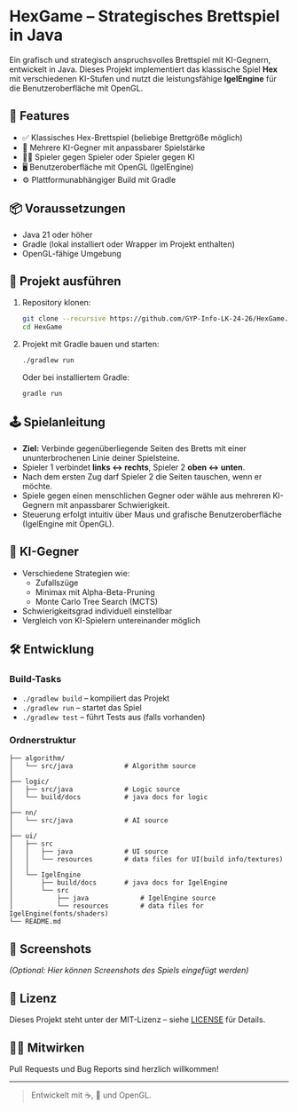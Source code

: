 # HexGame – Strategisches Brettspiel in Java

Ein grafisch und strategisch anspruchsvolles Brettspiel mit KI-Gegnern, entwickelt in Java. Dieses Projekt implementiert das klassische Spiel **Hex** mit verschiedenen KI-Stufen und nutzt die leistungsfähige **IgelEngine** für die Benutzeroberfläche mit OpenGL.

## 🔧 Features

- ✅ Klassisches Hex-Brettspiel (beliebige Brettgröße möglich)
- 🧠 Mehrere KI-Gegner mit anpassbarer Spielstärke
- 🧑‍💻 Spieler gegen Spieler oder Spieler gegen KI
- 🖥️ Benutzeroberfläche mit OpenGL (IgelEngine)
- ⚙️ Plattformunabhängiger Build mit Gradle

## 📦 Voraussetzungen

- Java 21 oder höher
- Gradle (lokal installiert oder Wrapper im Projekt enthalten)
- OpenGL-fähige Umgebung

## 🚀 Projekt ausführen

1. Repository klonen:

   ```bash
   git clone --recursive https://github.com/GYP-Info-LK-24-26/HexGame.git
   cd HexGame
   ```

2. Projekt mit Gradle bauen und starten:

   ```bash
   ./gradlew run
   ```

   Oder bei installiertem Gradle:

   ```bash
   gradle run
   ```

## 🕹️ Spielanleitung

- **Ziel:** Verbinde gegenüberliegende Seiten des Bretts mit einer ununterbrochenen Linie deiner Spielsteine.
- Spieler 1 verbindet **links ↔ rechts**, Spieler 2 **oben ↔ unten**.
- Nach dem ersten Zug darf Spieler 2 die Seiten tauschen, wenn er möchte.
- Spiele gegen einen menschlichen Gegner oder wähle aus mehreren KI-Gegnern mit anpassbarer Schwierigkeit.
- Steuerung erfolgt intuitiv über Maus und grafische Benutzeroberfläche (IgelEngine mit OpenGL).

## 🤖 KI-Gegner

- Verschiedene Strategien wie:
    - Zufallszüge
    - Minimax mit Alpha-Beta-Pruning
    - Monte Carlo Tree Search (MCTS)
- Schwierigkeitsgrad individuell einstellbar
- Vergleich von KI-Spielern untereinander möglich

## 🛠️ Entwicklung

### Build-Tasks

- `./gradlew build` – kompiliert das Projekt
- `./gradlew run` – startet das Spiel
- `./gradlew test` – führt Tests aus (falls vorhanden)

### Ordnerstruktur

```
├── algorithm/
│   └── src/java             # Algorithm source
│
├── logic/
│   ├── src/java             # Logic source
│   └── build/docs           # java docs for logic
│
├── nn/
│   └── src/java             # AI source
│
├── ui/
│   ├── src
│   │   ├── java             # UI source
│   │   └── resources        # data files for UI(build info/textures)
│   │
│   └── IgelEngine
│       ├── build/docs       # java docs for IgelEngine
│       └── src
│           ├── java             # IgelEngine source
│           └── resources        # data files for IgelEngine(fonts/shaders)
└── README.md
```

## 📸 Screenshots

*(Optional: Hier können Screenshots des Spiels eingefügt werden)*

## 📄 Lizenz

Dieses Projekt steht unter der MIT-Lizenz – siehe [LICENSE](./LICENSE) für Details.

## 🙋‍♂️ Mitwirken

Pull Requests und Bug Reports sind herzlich willkommen!

---

> Entwickelt mit ☕, 🎲 und OpenGL.
